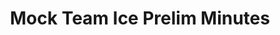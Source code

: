 ---
title: Mock Team Ice Prelim Minutes
redirect_to: https://drive.google.com/file/d/1qafEMRHAmRDqvCmy5tPtIKupOUZg4NLZ/view?usp=share_link
redirect_from: 
  - /MTIcePrelim
  - /mticeprelim
---